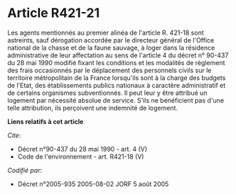 # Article R421-21

Les agents mentionnés au premier alinéa de l'article R. 421-18 sont astreints, sauf dérogation accordée par le directeur
général de l'Office national de la chasse et de la faune sauvage, à loger dans la résidence administrative de leur
affectation au sens de l'article 4 du décret n° 90-437 du 28 mai 1990 modifié fixant les conditions et les modalités de
règlement des frais occasionnés par le déplacement des personnels civils sur le territoire métropolitain de la France
lorsqu'ils sont à la charge des budgets de l'Etat, des établissements publics nationaux à caractère administratif et de
certains organismes subventionnés. Il peut leur y être attribué un logement par nécessité absolue de service. S'ils ne
bénéficient pas d'une telle attribution, ils perçoivent une indemnité de logement.

**Liens relatifs à cet article**

_Cite_:

  - Décret n°90-437 du 28 mai 1990 - art. 4 (V)
  - Code de l'environnement - art. R421-18 (V)

_Codifié par_:

  - Décret n°2005-935 2005-08-02 JORF 5 août 2005
